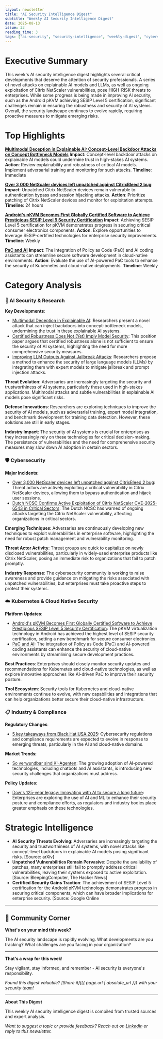 ```yaml
---
layout: newsletter
title: "AI Security Intelligence Digest"
subtitle: "Weekly AI Security Intelligence Digest"
date: 2025-08-13
issue: 33
reading_time: 3
tags: ["ai-security", "security-intelligence", "weekly-digest", "cybersecurity"]
---
```


# Executive Summary

This week's AI security intelligence digest highlights several critical developments that deserve the attention of security professionals. A series of novel attacks on explainable AI models and LLMs, as well as ongoing exploitation of Citrix NetScaler vulnerabilities, pose HIGH-RISK threats to enterprises. While some progress is being made in improving AI security, such as the Android pKVM achieving SESIP Level 5 certification, significant challenges remain in ensuring the robustness and security of AI systems. Overall, the security landscape continues to evolve rapidly, requiring proactive measures to mitigate emerging risks.

# Top Highlights

**[Multimodal Deception in Explainable AI: Concept-Level Backdoor Attacks on Concept Bottleneck Models](https://arxiv.org/abs/2410.04823)**
**Impact**: Concept-level backdoor attacks on explainable AI models could undermine trust in high-stakes AI systems.
**Action**: Review explainability and robustness of critical AI models. Implement adversarial training and monitoring for such attacks.
**Timeline**: Immediate

**[Over 3,000 NetScaler devices left unpatched against CitrixBleed 2 bug](https://www.bleepingcomputer.com/news/security/over-3-000-netscaler-devices-left-unpatched-against-actively-exploited-citrixbleed-2-flaw/)**
**Impact**: Unpatched Citrix NetScaler devices remain vulnerable to authentication bypass and session hijacking attacks.
**Action**: Prioritize patching of Citrix NetScaler devices and monitor for exploitation attempts.
**Timeline**: 24 hours

**[Android's pKVM Becomes First Globally Certified Software to Achieve Prestigious SESIP Level 5 Security Certification](http://security.googleblog.com/2025/08/Android-pKVM-Certified-SESIP-Level-5.html)**
**Impact**: Achieving SESIP Level 5 certification for pKVM demonstrates progress in securing critical consumer electronics components.
**Action**: Explore opportunities to leverage SESIP-certified technologies for enterprise security improvements.
**Timeline**: Weekly

**[PaC and AI](https://www.cncf.io/blog/2025/08/12/pac-and-ai/)**
**Impact**: The integration of Policy as Code (PaC) and AI coding assistants can streamline secure software development in cloud-native environments.
**Action**: Evaluate the use of AI-powered PaC tools to enhance the security of Kubernetes and cloud-native deployments.
**Timeline**: Weekly

# Category Analysis

### 🤖 AI Security & Research
**Key Developments**:
- [Multimodal Deception in Explainable AI](https://arxiv.org/abs/2410.04823): Researchers present a novel attack that can inject backdoors into concept-bottleneck models, undermining the trust in these explainable AI systems.
- [Certified Robustness Does Not (Yet) Imply Model Security](https://arxiv.org/abs/2506.13024): This position paper argues that certified robustness alone is not sufficient to ensure the security of AI systems, highlighting the need for more comprehensive security measures.
- [Improving LLM Outputs Against Jailbreak Attacks](https://arxiv.org/abs/2505.17066): Researchers propose a method to enhance the security of large language models (LLMs) by integrating them with expert models to mitigate jailbreak and prompt injection attacks.

**Threat Evolution**: Adversaries are increasingly targeting the security and trustworthiness of AI systems, particularly those used in high-stakes applications. Multimodal attacks and subtle vulnerabilities in explainable AI models pose significant risks.

**Defense Innovations**: Researchers are exploring techniques to improve the security of AI models, such as adversarial training, expert model integration, and benchmark development for training data detection. However, these solutions are still in early stages.

**Industry Impact**: The security of AI systems is crucial for enterprises as they increasingly rely on these technologies for critical decision-making. The persistence of vulnerabilities and the need for comprehensive security measures may slow down AI adoption in certain sectors.

### 🛡️ Cybersecurity
**Major Incidents**:
- [Over 3,000 NetScaler devices left unpatched against CitrixBleed 2 bug](https://www.bleepingcomputer.com/news/security/over-3-000-netscaler-devices-left-unpatched-against-actively-exploited-citrixbleed-2-flaw/): Threat actors are actively exploiting a critical vulnerability in Citrix NetScaler devices, allowing them to bypass authentication and hijack user sessions.
- [Dutch NCSC Confirms Active Exploitation of Citrix NetScaler CVE-2025-6543 in Critical Sectors](https://thehackernews.com/2025/08/dutch-ncsc-confirms-active-exploitation.html): The Dutch NCSC has warned of ongoing attacks targeting the Citrix NetScaler vulnerability, affecting organizations in critical sectors.

**Emerging Techniques**: Adversaries are continuously developing new techniques to exploit vulnerabilities in enterprise software, highlighting the need for robust patch management and vulnerability monitoring.

**Threat Actor Activity**: Threat groups are quick to capitalize on newly disclosed vulnerabilities, particularly in widely-used enterprise products like Citrix NetScaler, posing an immediate risk to organizations that fail to patch promptly.

**Industry Response**: The cybersecurity community is working to raise awareness and provide guidance on mitigating the risks associated with unpatched vulnerabilities, but enterprises must take proactive steps to protect their systems.

### ☁️ Kubernetes & Cloud Native Security
**Platform Updates**:
- [Android's pKVM Becomes First Globally Certified Software to Achieve Prestigious SESIP Level 5 Security Certification](http://security.googleblog.com/2025/08/Android-pKVM-Certified-SESIP-Level-5.html): The pKVM virtualization technology in Android has achieved the highest level of SESIP security certification, setting a new benchmark for secure consumer electronics.
- [PaC and AI](https://www.cncf.io/blog/2025/08/12/pac-and-ai/): The integration of Policy as Code (PaC) and AI-powered coding assistants can enhance the security of cloud-native environments by streamlining secure development practices.

**Best Practices**: Enterprises should closely monitor security updates and recommendations for Kubernetes and cloud-native technologies, as well as explore innovative approaches like AI-driven PaC to improve their security posture.

**Tool Ecosystem**: Security tools for Kubernetes and cloud-native environments continue to evolve, with new capabilities and integrations that can help organizations better secure their cloud-native infrastructure.

### 📋 Industry & Compliance
**Regulatory Changes**:
- [5 key takeaways from Black Hat USA 2025](https://www.csoonline.com/article/4037869/5-key-takeaways-from-black-hat-usa-2025.html): Cybersecurity regulations and compliance requirements are expected to evolve in response to emerging threats, particularly in the AI and cloud-native domains.

**Market Trends**:
- [So verwundbar sind KI-Agenten](https://www.csoonline.com/article/4037404/so-verwundbar-sind-ki-agenten.html): The growing adoption of AI-powered technologies, including chatbots and AI assistants, is introducing new security challenges that organizations must address.

**Policy Updates**:
- [Dow's 125-year legacy: Innovating with AI to secure a long future](https://www.microsoft.com/en-us/security/blog/2025/08/12/dows-125-year-legacy-innovating-with-ai-to-secure-a-long-future/): Enterprises are exploring the use of AI and ML to enhance their security posture and compliance efforts, as regulators and industry bodies place greater emphasis on these technologies.

# Strategic Intelligence

- **AI Security Threats Evolving**: Adversaries are increasingly targeting the security and trustworthiness of AI systems, with novel attacks like concept-level backdoors in explainable AI models posing significant risks. [Source: arXiv]
- **Unpatched Vulnerabilities Remain Pervasive**: Despite the availability of patches, many enterprises still fail to promptly address critical vulnerabilities, leaving their systems exposed to active exploitation. [Source: BleepingComputer, The Hacker News]
- **Certified Security Gains Traction**: The achievement of SESIP Level 5 certification for the Android pKVM technology demonstrates progress in securing critical components, which can have broader implications for enterprise security. [Source: Google Online

---

## 💬 Community Corner

**What's on your mind this week?** 

The AI security landscape is rapidly evolving. What developments are you tracking? What challenges are you facing in your organization?

---

**That's a wrap for this week!**

Stay vigilant, stay informed, and remember - AI security is everyone's responsibility.

*Found this digest valuable? [Share it]({{ page.url | absolute_url }}) with your security team!*

---

**About This Digest**

This weekly AI security intelligence digest is compiled from trusted sources and expert analysis. 

*Want to suggest a topic or provide feedback? Reach out on [LinkedIn](https://linkedin.com/in/aminraji) or reply to this newsletter.*